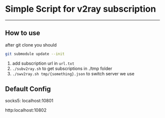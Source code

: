 # Simple Script for v2ray subscription

---

## How to use

after git clone you should

```sh
git submodule update --init
```

1. add subscription url in `url.txt`
2. `./subv2ray.sh` to get subscriptions in ./tmp folder
3. `./swv2ray.sh tmp/{something}.json` to switch server we use

## Default Config

socks5: localhost:10801

http:localhost:10802
